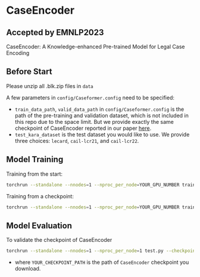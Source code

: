 # CaseEncoder 

## Accepted by EMNLP2023
CaseEncoder: A Knowledge-enhanced Pre-trained Model for Legal Case
Encoding

## Before Start

Please unzip all .blk.zip files in ``data``

A few parameters in ``config/Caseformer.config`` need to be specified:

- ``train_data_path``, ``valid_data_path`` in ``config/Caseformer.config`` is the path of the pre-training and validation dataset, which is not included in this repo due to the space limit. But we provide exactly the same checkpoint of CaseEncoder reported in our paper [here](https://drive.google.com/file/d/1KL_cKyiRsnz4FOiFMfGBQrPbEXyNpl5Q/view?usp=drive_link).
- ``test_kara_dataset`` is the test dataset you would like to use. We provide three choices: ``lecard``, ``cail-lcr21``, and ``cail-lcr22``.

## Model Training

Training from the start:

```bash
torchrun --standalone --nnodes=1 --nproc_per_node=YOUR_GPU_NUMBER train.py --config config/Caseformer.config --gpu YOUR_GPU_LIST 2>&1 | tee -a log/Caseformer.log 
```

Training from a checkpoint:

```bash
torchrun --standalone --nnodes=1 --nproc_per_node=YOUR_GPU_NUMBER train.py --checkpoint YOUR_CHECKPOINT_PATH --config config/Caseformer.config --gpu YOUR_GPU_LIST 2>&1 | tee -a log/Caseformer.log 
```

## Model Evaluation

To validate the checkpoint of CaseEncoder

```bash
torchrun --standalone --nnodes=1 --nproc_per_node=1 test.py --checkpoint YOUR_CHECKPOINT_PATH --config config/Caseformer.config --gpu 0 --result YOUR_RESULT_STORAGE_PATH
```

- where ``YOUR_CHECKPOINT_PATH`` is the path of ``CaseEncoder`` checkpoint you download.
